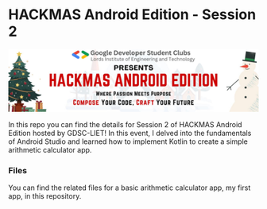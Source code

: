 # HACKMAS Android Edition - Session 2

![Android Session 2](android_ses2.jpeg)

In this repo you can find the details for Session 2 of HACKMAS Android Edition hosted by GDSC-LIET! In this event, I delved into the fundamentals of Android Studio and learned how to implement Kotlin to create a simple arithmetic calculator app.

### Files
You can find the related files for a basic arithmetic calculator app, my first app, in this repository.
